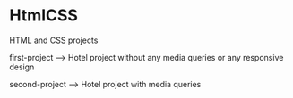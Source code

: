 # HtmlCSS
HTML and CSS projects

first-project  --> Hotel project without any media queries or any responsive design

second-project --> Hotel project with media queries
